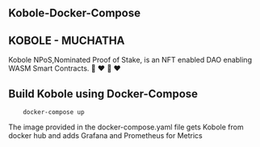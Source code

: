 ## Kobole-Docker-Compose

## KOBOLE - MUCHATHA


Kobole NPoS,Nominated Proof of Stake, is an NFT enabled DAO enabling WASM Smart Contracts.
🚀 ❤️ 🚀 ❤️


## Build Kobole using Docker-Compose 


        docker-compose up


The image provided in the docker-compose.yaml file gets Kobole from docker hub and adds Grafana and Prometheus for Metrics
